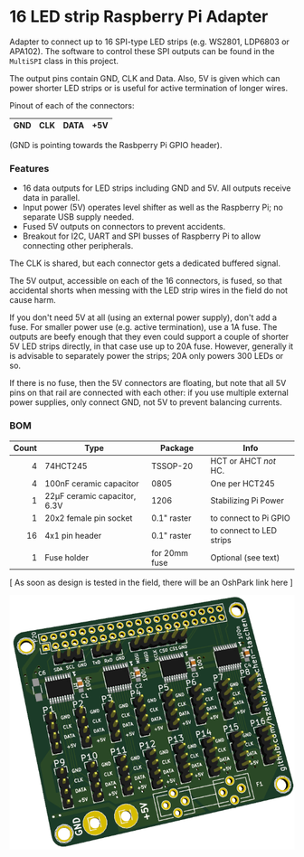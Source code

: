 16 LED strip Raspberry Pi Adapter
=================================

Adapter to connect up to 16 SPI-type LED strips (e.g. WS2801, LDP6803 or APA102).
The software to control these SPI outputs can be found in the `MultiSPI` class
in this project.

The output pins contain GND, CLK and Data. Also, 5V is given which can power
shorter LED strips or is useful for active termination of longer wires.

Pinout of each of the connectors:

GND | CLK | DATA | +5V
---:|:---:|:----:|:---

(GND is pointing towards the Rasbperry Pi GPIO header).

### Features

* 16 data outputs for LED strips including GND and 5V. All outputs receive data
  in parallel.
* Input power (5V) operates level shifter as well as the Raspberry Pi; no
  separate USB supply needed.
* Fused 5V outputs on connectors to prevent accidents.
* Breakout for I2C, UART and SPI busses of Raspberry Pi to allow connecting
  other peripherals.

The CLK is shared, but each connector gets a dedicated buffered signal.

The 5V output, accessible on each of the 16 connectors, is fused, so that
accidental shorts when messing with the LED strip wires in the field do not
cause harm.

If you don't need 5V at all (using an external power supply), don't add a fuse.
For smaller power use (e.g. active termination), use a 1A fuse.
The outputs are beefy enough that they even could support a couple of
shorter 5V LED strips directly, in that case use up to 20A fuse. However,
generally it is advisable to separately power the strips;
20A only powers 300 LEDs or so.

If there is no fuse, then the 5V connectors are floating, but note that all
5V pins on that rail are connected with each other: if you use multiple
external power supplies, only connect GND, not 5V to prevent balancing currents.

### BOM
Count | Type                        | Package      | Info
-----:|-----------------------------|--------------|------------
    4 | 74HCT245                    | TSSOP-20     | HCT or AHCT _not_ HC.
    4 | 100nF ceramic capacitor     | 0805         | One per HCT245
    1 | 22µF ceramic capacitor, 6.3V| 1206         | Stabilizing Pi Power
    1 | 20x2 female pin socket      | 0.1" raster  | to connect to Pi GPIO
   16 | 4x1 pin header              | 0.1" raster  | to connect to LED strips
    1 | Fuse holder                 | for 20mm fuse| Optional (see text)

[ As soon as design is tested in the field, there will be an OshPark link here ]

![](../img/pi-adapter-pcb.png)
